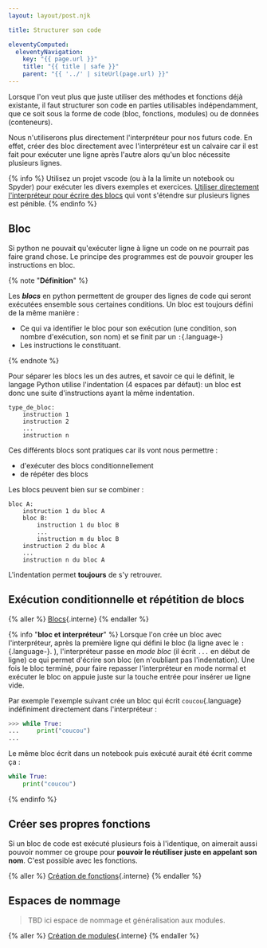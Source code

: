 ```yaml
---
layout: layout/post.njk

title: Structurer son code

eleventyComputed:
  eleventyNavigation:
    key: "{{ page.url }}"
    title: "{{ title | safe }}"
    parent: "{{ '../' | siteUrl(page.url) }}"
---
```



Lorsque l'on veut plus que juste utiliser des méthodes et fonctions déjà existante, il faut structurer son code en parties utilisables indépendamment, que ce soit sous la forme de code (bloc, fonctions, modules) ou de données (conteneurs).

Nous n'utiliserons plus directement l'interpréteur pour nos futurs code. En effet, créer des bloc directement avec l'interpréteur est un calvaire car il est fait pour exécuter une ligne après l'autre alors qu'un bloc nécessite plusieurs lignes.

{% info %}
Utilisez un projet vscode (ou à la la limite un notebook ou Spyder) pour exécuter les divers exemples et exercices. [Utiliser directement l'interpréteur pour écrire des blocs](./#interpréteur-blocs) qui vont s'étendre sur plusieurs lignes est pénible.
{% endinfo %}

## Bloc

Si python ne pouvait qu'exécuter ligne à ligne un code on ne pourrait pas faire grand chose. Le principe des programmes est de pouvoir grouper les instructions en bloc.

{% note "**Définition**" %}

Les **_blocs_** en python permettent de grouper des lignes de code qui seront exécutées ensemble sous certaines conditions. Un bloc est toujours défini de la même manière :

- Ce qui va identifier le bloc pour son exécution (une condition, son nombre d'exécution, son nom) et se finit par un `:`{.language-}
- Les instructions le constituant.

{% endnote %}

Pour séparer les blocs les un des autres, et savoir ce qui le définit, le langage Python utilise l'indentation (4 espaces par défaut): un bloc est donc une suite d'instructions ayant la même indentation.

```text
type_de_bloc:
    instruction 1
    instruction 2
    ...
    instruction n
```

Ces différents blocs sont pratiques car ils vont nous permettre :

- d'exécuter des blocs conditionnellement
- de répéter des blocs

Les blocs peuvent bien sur se combiner :

```text
bloc A:
    instruction 1 du bloc A
    bloc B:
        instruction 1 du bloc B
        ...
        instruction m du bloc B
    instruction 2 du bloc A
    ...
    instruction n du bloc A
```

L'indentation permet **toujours** de s'y retrouver.

## Exécution conditionnelle et répétition de blocs

{% aller %}
[Blocs](blocs){.interne}
{% endaller %}

<span id="interpréteur-blocs"></span>

{% info "**bloc et interpréteur**" %}
Lorsque l'on crée un bloc avec l'interpréteur, après la première ligne qui défini le bloc (la ligne avec le `:`{.language-}.
), l'interpréteur passe en _mode bloc_ (il écrit `...` en début de ligne) ce qui permet d'écrire son bloc (en n'oubliant pas l'indentation). Une fois le bloc terminé, pour faire repasser l'interpréteur en mode normal et exécuter le bloc on appuie juste sur la touche entrée pour insérer ue ligne vide.

Par exemple l'exemple suivant crée un bloc qui écrit `coucou`{.language} indéfiniment directement dans l'interpréteur :

```python
>>> while True:
...     print("coucou")
...
```

Le même bloc écrit dans un notebook puis exécuté aurait été écrit comme ça :

```python
while True:
    print("coucou")
```

{% endinfo %}

## Créer ses propres fonctions

Si un bloc de code est exécuté plusieurs fois à l'identique, on aimerait aussi pouvoir nommer ce groupe pour **pouvoir le réutiliser juste en appelant son nom**. C'est possible avec les fonctions.

{% aller %}
[Création de fonctions](creation-fonctions){.interne}
{% endaller %}

## Espaces de nommage

> TBD ici espace de nommage et généralisation aux modules.

{% aller %}
[Création de modules](creation-modules){.interne}
{% endaller %}
